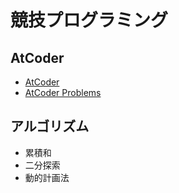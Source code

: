 # 競技プログラミング

## AtCoder

- [AtCoder](https://atcoder.jp/home)
- [AtCoder Problems](https://kenkoooo.com/atcoder/#/table/)

## アルゴリズム

- 累積和
- 二分探索
- 動的計画法